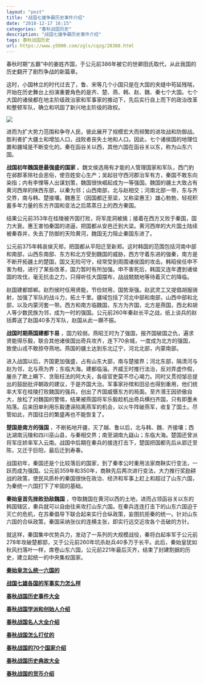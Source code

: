 ```yaml
---
layout: "post"
title: "战国七雄争霸历史事件介绍"
date: "2018-12-17 16:15"
categories: "春秋战国历史"
description: "战国七雄争霸历史事件介绍"
tags: 春秋战国历史
url: https://www.y5000.com/zgls/cqzg/28388.html
---
```






春秋时期“五霸”中的姜姓齐国，于公元前386年被它的世卿田氏取代，从此我国的历史翻开了剧烈争战的新篇章。

这时，小国林立的时代过去了，鲁、宋等几个小国只是在大国的夹缝中苟延残喘，开始在历史舞台上扮演重要角色的是齐、楚、燕、韩、赵、魏、秦七个大国。七个大国的诸侯都在地主阶级政治家和军事家的推动下，先后实行自上而下的政治改革和整顿军队，确立和巩固了新兴地主阶级的政权。

![](https://img.y5000.com/uploads/allimg/180203/8-1P203151925T5.jpg)

进而为扩大势力范围和争夺人民，彼此展开了规模宏大而频繁的进攻战和防御战。胜利者扩大疆土和增加人口，战败者丧失土地和人口。因此，七个诸侯国的地理位置和疆域是不断变化的。秦在函谷关以西，其他六国在函谷关以东，称为山东六国。

**战国初年魏国是最强盛的国家**
。魏文侯选用有才能的人管理国家和军队，西门豹在邺郡革除社会恶俗，使百姓安心生产；吴起驻守西河郡治军有方，秦国不敢东向染指；内有李悝等人出谋划策，魏国很快崛起成为一等强国。魏国的疆土大致占有黄河西岸的陕西东部，以秦为邻；山西南部，北与赵相交；河南北部一带，东与齐交界，南与韩、楚接壤。魏惠王（因国都迁至梁，又称梁惠王）雄心勃勃，轻视积蓄多年力量的东方齐国和变法之后蒸蒸日上的西方秦国。

结果公元前353年在桂陵被齐国打败，将军庞洞被擒；接着在西方又败于秦国，国力大衰。惠王害怕秦国的进逼，把国都从安邑迁到大梁。黄河西岸的大片国土陆续被秦吞并，失去了防御的天险黄河，魏国无力阻止秦国东进了。

公元前375年韩哀侯灭郑，把国都从平阳迁至新郑。这时韩国的范围包括河南中部和南部，山西东南部、东方和北方受到魏国的威胁，西方守着东进的强秦，南方是不断开拓疆土的楚国，国又无险可守，经常受到周围诸侯国的攻击。韩昭侯任申不害为相，进行了某些改革，国力暂时有所加强。申不害死后，韩国又连年遭到诸侯国的攻伐，毫无抗击之力，只得听任大国摆布，战战兢兢地等待着灭亡的降临。

赵国建都邯郸。赵烈侯时任用贤能，节俭财用，国势渐强。赵武灵工又提倡胡服骑射，加强了军队的战斗力，拓土千里。疆域包括了河北中部和南部，山西中部和北部，以及内蒙河套一带。西方和南方临魏国，东方为齐国，北方是燕国，西北和胡人等少数民族为邻，成为一时的强国。公元前260年秦赵长平之战，纸上谈兵的赵括葬送了赵国40多万军队，赵国从此一蹶不振。

**战国时期燕国建都卞易**
，国力较弱。燕昭王时为了强国，报齐国破国之仇，遍求贤能得乐毅，联合其他诸侯国出奇兵攻齐，连下70余城，一度成为北方的强国，致使山戎不敢掠夺燕地。燕国的疆土达到东北辽宁，河北北部，内蒙南部。

进入战国以后，齐国更加强盛，占有山东大部，南与楚接界；河北东部，隔清河与赵为邻，北与燕为界；东临大海。建都临淄。齐威王时推行法治，反对弄虚作假，屠杀了欺上瞒下、贪赃枉法的阿大夫，各级官吏莫不尽心竭力。同时又贯彻邹忌提出的鼓励批评朝政的建议，于是齐国大治。军事家孙殡和田忌也得到重用，他们统率大军在桂陵打败魏国的强兵，创出了齐国威慑东方的局面。至齐湣王因骄傲自大，放松了对魏国的警惕，结果被燕国将军乐毅趁机出奇兵横扫齐国，只有即墨未陷落。后来田单利用乐毅遭诬陷离燕军的机会，以火牛阵破燕军，收复了国土。尽管如此，齐国往日的繁盛再也不能恢复了。

**楚国是南方的强国**
，不断拓地开疆，灭了越、鲁以后，北与韩、魏、齐接壤；西达湖南沅陵和四川巫山县，与秦相交界；南至湖南九嶷山；东临大海。楚国还曾派将军庄娇率军入云南。战国中后期在秦兵的接连打击下，楚国把国都先后从郢迁至陈，又迁于巨阳，最后迁到寿春。

战国初年，秦国还是个比较落后的国家，到了秦孝公时重用法家商鞅实行变法，一跃而成为强国。公元前359年和350年，商鞅先后两次进行变法，大力推行奖励耕战的政策，使民风质朴的秦国很快在政治、经济和军事上赶上和超过了山东六国，为秦统一六国打下了牢固的基础。

**秦始皇首先挫败劲敌魏国**
，夺取魏国在黄河以西的土地，进而占领函谷关以东的韩国辖区，秦兵就可以自由往来攻打山东六国。在秦兵连连打击下的山东六国迫于灭亡的危机，在苏秦倡导下联合起来实行合纵政策，妄图抗拒秦的统一。针对山东六国的合纵政策，秦国采纳张仪的连横主张，即实行远交近攻各个击破的方针。

就这样，秦国集中优势兵力，发动了一系列的大规模战役，秦将白起率军于公元前278年攻破楚都郢，又于公元前260年坑杀赵兵40多万于长平。此后，秦始皇犹如秋风扫落叶一样，席卷山东六国，公元前221年最后灭齐，结束了封建割据的历史，建立起统一的中央集权国家。

**[秦始皇怎么统一六国的](https://www.y5000.com/zgls/qh/25857.html)**

**[战国七雄各国的军事实力怎么样](https://www.y5000.com/zgls/cqzg/17036.html)**

**[春秋战国历史事件大全](https://www.y5000.com/zgls/cqzg/26381.html)**

**[春秋战国学派和创始人介绍](https://www.y5000.com/zgls/mrzj/26412.html)**

**[春秋战国名人大全介绍](https://www.y5000.com/zgls/mrzj/26414.html)**

**[春秋战国怎么打仗的](https://www.y5000.com/zgls/cqzg/26112.html)**

**[春秋战国的70个国家介绍](https://www.y5000.com/zgls/xsz/2247.html)**

**[春秋战国历史典故大全](https://www.y5000.com/bjzx/zxgs/1832.html)**

**[春秋战国的货币介绍](https://www.y5000.com/whjc/wsbk/1326.html)**
